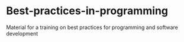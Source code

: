 # Best-practices-in-programming
Material for a training on best practices for programming and software development
